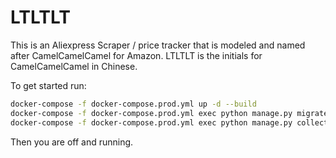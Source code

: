 # LTLTLT 

This is an Aliexpress Scraper / price tracker that is modeled and named after CamelCamelCamel for Amazon. LTLTLT is the initials for CamelCamelCamel in Chinese. 

To get started run:

```bash
docker-compose -f docker-compose.prod.yml up -d --build
docker-compose -f docker-compose.prod.yml exec python manage.py migrate --no-input
docker-compose -f docker-compose.prod.yml exec python manage.py collectstatic --no-input
```

Then you are off and running. 